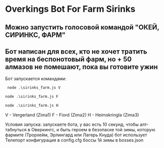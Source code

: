 ﻿# Overkings Bot For Farm Sirinks
## Можно запустить голосовой командой "ОКЕЙ, СИРИНКС, ФАРМ"
## Бот написан для всех, кто не хочет тратить время на беспонотовый фарм, но + 50 алмазов не помешают, пока вы готовите ужин
Бот запускается командами:
```python
 node .\sirinks_farm.js V
 ```
 ```python
 node .\sirinks_farm.js F
 ```
 ```python
 node .\sirinks_farm.js H
 ```
 
 V - Vergerland (Zima1)
 F - Fiord (Zima2)
 H - Heimskringla (Zima3)
 
 Условия запуска:
 запускаете бота, у вас есть 10 секунд, чтобы алт-табнуться в Оверкингс, и быть героем в безопаске той зимы, которую фармите (Трорхейм, Эрлингард или Лагерь Кнуда)
 бот использует Телепорт
 конфигурация в config.cfg
 боссы 1й зимы в bosses.json
